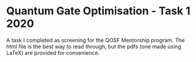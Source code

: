 # Quantum Gate Optimisation - Task 1 2020
A task I completed as screening for the QOSF Mentorship program.
The html file is the best way to read through, but the pdfs (one made using LaTeX) are provided for convenience.
